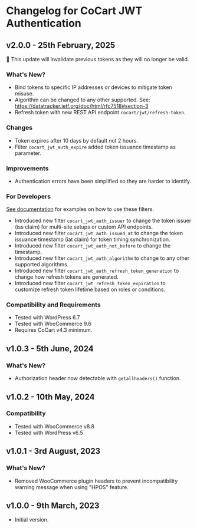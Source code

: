 # Changelog for CoCart JWT Authentication

## v2.0.0 - 25th February, 2025

📢 This update will invalidate previous tokens as they will no longer be valid.

### What's New?

* Bind tokens to specific IP addresses or devices to mitigate token misuse.
* Algorithm can be changed to any other supported. See: https://datatracker.ietf.org/doc/html/rfc7518#section-3
* Refresh token with new REST API endpoint `cocart/jwt/refresh-token`.

### Changes

* Token expires after 10 days by default not 2 hours.
* Filter `cocart_jwt_auth_expire` added token issuance timestamp as parameter.

### Improvements

* Authentication errors have been simplified so they are harder to identify.

### For Developers

[See documentation](docs/filters.md) for examples on how to use these filters.

* Introduced new filter `cocart_jwt_auth_issuer` to change the token issuer (iss claim) for multi-site setups or custom API endpoints.
* Introduced new filter `cocart_jwt_auth_issued_at` to change the token issuance timestamp (iat claim) for token timing synchronization.
* Introduced new filter `cocart_jwt_auth_not_before` to change the timestamp.
* Introduced new filter `cocart_jwt_auth_algorithm` to change to any other supported algorithms.
* Introduced new filter `cocart_jwt_auth_refresh_token_generation` to change how refresh tokens are generated.
* Introduced new filter `cocart_jwt_refresh_token_expiration` to customize refresh token lifetime based on roles or conditions.

### Compatibility and Requirements

* Tested with WordPress 6.7
* Tested with WooCommerce 9.6
* Requires CoCart v4.3 minimum.

## v1.0.3 - 5th June, 2024

### What's New?

* Authorization header now detectable with `getallheaders()` function.

## v1.0.2 - 10th May, 2024

### Compatibility

* Tested with WooCommerce v8.8
* Tested with WordPress v6.5

## v1.0.1 - 3rd August, 2023

### What's New?

* Removed WooCommerce plugin headers to prevent incompatibility warning message when using "HPOS" feature.

## v1.0.0 - 9th March, 2023

* Initial version.
